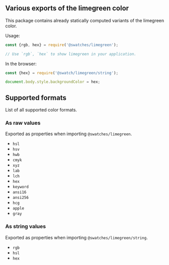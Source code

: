 ## Various exports of the limegreen color

This package contains already statically computed variants of the limegreen color.

Usage:
```js
const {rgb, hex} = require('@swatches/limegreen');

// Use `rgb`, `hex` to show limegreen in your application.
```

In the browser:
```js
const {hex} = require('@swatch/limegreen/string');

document.body.style.backgroundColor = hex;
```

## Supported formats


List of all supported color formats.

### As raw values

Exported as properties when importing `@swatches/limegreen`.

- `hsl`
- `hsv`
- `hwb`
- `cmyk`
- `xyz`
- `lab`
- `lch`
- `hex`
- `keyword`
- `ansi16`
- `ansi256`
- `hcg`
- `apple`
- `gray`

### As string values

Exported as properties when importing `@swatches/limegreen/string`.

- `rgb`
- `hsl`
- `hex`
